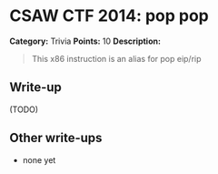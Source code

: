 # CSAW CTF 2014: pop pop

**Category:** Trivia
**Points:** 10
**Description:**

> This x86 instruction is an alias for pop eip/rip

## Write-up

(TODO)

## Other write-ups

* none yet
